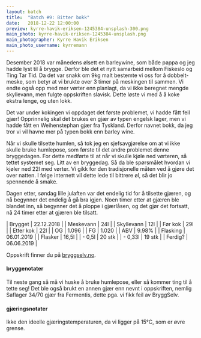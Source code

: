 ```yaml
---
layout: batch
title:  "Batch #9: Bitter bokk"
date:   2018-12-22 12:00:00
preview: kyrre-havik-eriksen-1245384-unsplash-300.png
main_photo: kyrre-havik-eriksen-1245384-unsplash.png
main_photographer: Kyrre Havik Eriksen
main_photo_username: kyrremann
---
```


Desember 2018 var månedens ølsett en barleywine, som både pappa og jeg hadde lyst til å brygge. Derfor ble det et nytt samarbeid mellom Fiskeslo og Ting Tar Tid. Da det var snakk om 9kg malt bestemte vi oss for å dobbelt-meske, som betyr at vi brukte over 3 timer på meskingen til sammen. Vi endte også opp med mer vørter enn planlagt, da vi ikke beregnet mengde skyllevann, men fulgte oppskriften slavisk. Dette løste vi med å å koke ekstra lenge, og uten lokk.

Det var under kokingen vi oppdaget det første problemet, vi hadde fått feil gjær! Opprinnelig skal det brukes en gjær av typen engelsk lager, men vi hadde fått en Weihenstephan gjær fra Tyskland. Derfor navnet bokk, da jeg tror vi vil havne mer på typen bokk enn barley wine.

Når vi skulle tilsette humlen, så tok jeg en sjefsavgjørelse om at vi ikke skulle bruke humlepose, som første til det andre problemet denne bryggedagen. For dette medførte til at når vi skulle kjøle ned vørteren, så tettet systemet seg. Litt av en bryggedag. Så da ble spørsmålet hvordan vi kjøler ned 22l med vørter. Vi gikk for den tradisjonelle måten ved å gjøre det over natten. I følge internett vil dette lede til bittrere øl, så det blir jo spennende å smake.

Dagen etter, søndag lille julaften var det endelig tid for å tilsette gjæren, og nå begynner det endelig å gå bra igjen. Noen timer etter at gjæren ble blandet inn, så begynner det å ploppe i gjærlåsen, og det gjør det fortsatt, nå 24 timer etter at gjæren ble tilsatt.


| Brygget    | 22.12.2018 |
| Meskevann  | 24l        |
| Skyllevann | 12l        |
| Før kok    | 29l        |
| Etter kok  | 22l        |
| OG         | 1.096      |
| FG         | 1.020      |
| ABV        | 9.98%      |
| Flasking   | 06.01.2019 |
| Flasker    | 16,5l      |
| - 0,5l     | 20 stk     |
| - 0,33l    | 19 stk     |
| Ferdig?    | 06.06.2019 |

Oppskrift finner du på [bryggselv.no](https://www.bryggselv.no/allgrain/105207/big-burly-barleywine-ølsett-til-20-liter-barsk-og-brutal-barleywine).


#### bryggenotater

Til neste gang så må vi huske å bruke humlepose, eller så kommer ting til å tette seg! Det ble også brukt en annen gjær enn nevnt i oppskriften, nemlig Saflager 34/70 gjær fra Fermentis, dette pga. vi fikk feil av BryggSelv.


#### gjæringsnotater

Ikke den ideelle gjæringstemperaturen, da vi ligger på 15°C, som er øvre grense.
